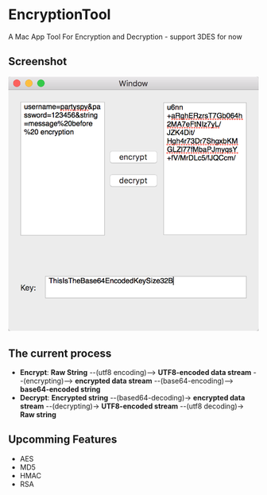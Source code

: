 # EncryptionTool
A Mac App Tool For Encryption and Decryption - support 3DES for now

## Screenshot
![ss](https://github.com/partyspy/EncryptionTool/blob/master/EncryptionAndDecrytionTool/Assets.xcassets/screen-shot.imageset/screen-shot@2x.png?raw=true)

## The current process
- **Encrypt**: **Raw String** --(utf8 encoding)--> **UTF8-encoded data stream** --(encrypting)--> **encrypted data stream** --(base64-encoding)--> **base64-encoded string**
- **Decrypt**: **Encrypted string** --(based64-decoding)-> **encrypted data stream** --(decrypting)-> **UTF8-encoded stream** --(utf8 decoding)-> **Raw string**

## Upcomming Features
- AES
- MD5
- HMAC
- RSA
